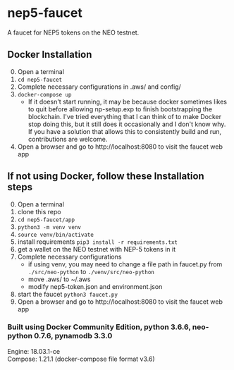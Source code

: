 # nep5-faucet
A faucet for NEP5 tokens on the NEO testnet.

## Docker Installation
0. Open a terminal
1. `cd nep5-faucet`
2. Complete necessary configurations in .aws/ and config/
3. `docker-compose up`
    * If it doesn't start running, it may be because docker sometimes likes to quit before allowing np-setup.exp 
    to finish bootstrapping the blockchain. I've tried everything that I can think of to make Docker stop doing this,
    but it still does it occasionally and I don't know why. If you have a solution that allows this to consistently 
    build and run, contributions are welcome. 
4. Open a browser and go to http://localhost:8080 to visit the faucet web app

## If not using Docker, follow these Installation steps
0. Open a terminal
1. clone this repo
2. `cd nep5-faucet/app`
3. `python3 -m venv venv`
4. `source venv/bin/activate`
5. install requirements `pip3 install -r requirements.txt`
6. get a wallet on the NEO testnet with NEP-5 tokens in it 
7. Complete necessary configurations
    * if using venv, you may need to change a file path in faucet.py from `./src/neo-python` to `./venv/src/neo-python`
    * move .aws/ to ~/.aws
    * modify nep5-token.json and environment.json 
8. start the faucet `python3 faucet.py`
9. Open a browser and go to http://localhost:8080 to visit the faucet web app


### Built using Docker Community Edition, python 3.6.6, neo-python 0.7.6, pynamodb 3.3.0
Engine: 18.03.1-ce <br/>
Compose: 1.21.1 (docker-compose file format v3.6)
